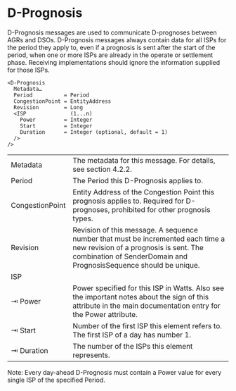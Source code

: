 # D-Prognosis

D-Prognosis messages are used to communicate D-prognoses between AGRs and DSOs.
D-Prognosis messages always contain data for all ISPs for the period they apply to, even if a prognosis is sent after the start of the period, when one or more ISPs are already in the operate or settlement phase.
Receiving implementations should ignore the information supplied for those ISPs.

```
<D-Prognosis
  Metadata…
  Period          = Period
  CongestionPoint = EntityAddress
  Revision        = Long
  <ISP              (1...n)
    Power         = Integer
    Start         = Integer
    Duration      = Integer (optional, default = 1)
  />
/>
```

|                 |                                                                                                                                                                                               |
|-----------------|-----------------------------------------------------------------------------------------------------------------------------------------------------------------------------------------------|
| Metadata        | The metadata for this message. For details, see section 4.2.2.                                                                                                                                |
| Period          | The Period this D-Prognosis applies to.                                                                                                                                                       |
| CongestionPoint | Entity Address of the Congestion Point this prognosis applies to. Required for D-prognoses, prohibited for other prognosis types.                                                             |
| Revision        | Revision of this message. A sequence number that must be incremented each time a new revision of a prognosis is sent. The combination of SenderDomain and PrognosisSequence should be unique. |
| ISP             |                                                                                                                                                                                               |
| ⇥ Power         | Power specified for this ISP in Watts. Also see the important notes about the sign of this attribute in the main documentation entry for the Power attribute.                                 |
| ⇥ Start         | Number of the first ISP this element refers to. The first ISP of a day has number 1.                                                                                                          |
| ⇥ Duration      | The number of the ISPs this element represents.                                                                                                                                               |

Note: Every day-ahead D-Prognosis must contain a Power value for every single ISP of the specified Period.
